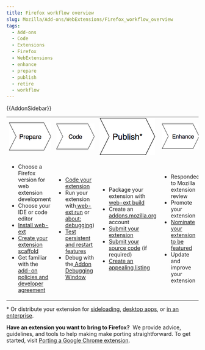 ```yaml
---
title: Firefox workflow overview
slug: Mozilla/Add-ons/WebExtensions/Firefox_workflow_overview
tags:
  - Add-ons
  - Code
  - Extensions
  - Firefox
  - WebExtensions
  - enhance
  - prepare
  - publish
  - retire
  - workflow
---
```

{{AddonSidebar}}

<table>
  <tbody>
    <tr>
      <td>
        <img
          alt="Firefox workflow prepare step graphic"
          src="firefox_workflow_prepare.png"
        />
      </td>
      <td>
        <img
          alt="Firefox workflow code step graphic"
          src="firefox_workflow_code.png"
        />
      </td>
      <td>
        <img
          alt="Firefox workflow publish step graphic"
          src="firefox_workflow_publish.png"
        />
      </td>
      <td>
        <img
          alt="Firefox workflow enhance step graphic"
          src="firefox_workflow_enhance.png"
        />
      </td>
      <td>
        <img
          alt="Firefox workflow retire step graphic"
          src="firefox_workflow_retire.png"
        />
      </td>
    </tr>
    <tr>
      <td>
        <ul>
          <li>Choose a Firefox version for web extension development</li>
          <li>Choose your IDE or code editor</li>
          <li>
            <a
              href="https://extensionworkshop.com/documentation/develop/getting-started-with-web-ext/"
              >Install web-ext</a
            >
          </li>
          <li>
            <a href="https://webextensions.in/"
              >Create your extension scaffold</a
            >
          </li>
          <li>
            Get familiar with the
            <a href="/en-US/docs/Mozilla/Add-ons/AMO/Policy"
              >add-on policies and developer agreement</a
            >
          </li>
        </ul>
      </td>
      <td>
        <ul>
          <li>
            <a
              href="/en-US/docs/Mozilla/Add-ons/WebExtensions/Your_first_WebExtension"
              >Code your extension</a
            >
          </li>
          <li>
            Run your extension with<a
              href="https://extensionworkshop.com/documentation/develop/getting-started-with-web-ext/#testing_out_an_extension"
            >
              web-ext run</a
            >
            or
            <a
              href="https://extensionworkshop.com/documentation/develop/temporary-installation-in-firefox/"
              >about: debugging</a
            >)
          </li>
          <li>
            <a
              href="https://extensionworkshop.com/documentation/develop/testing-persistent-and-restart-features/"
              >Test persistent and restart features</a
            >
          </li>
          <li>
            Debug with the<a href="/en-US/docs/Tools/Browser_Toolbox">
              Addon Debugging Window</a
            >
          </li>
        </ul>
      </td>
      <td>
        <ul>
          <li>
            Package your extension with<a
              href="https://extensionworkshop.com/documentation/develop/getting-started-with-web-ext/#packaging_your_extension"
            >
              web-ext build</a
            >
          </li>
          <li>
            Create an
            <a href="https://addons.mozilla.org">addons.mozilla.org</a> account
          </li>
          <li>
            <a
              href="https://extensionworkshop.com/documentation/publish/submitting-an-add-on/"
              >Submit your extension</a
            >
          </li>
          <li>
            <a
              href="https://extensionworkshop.com/documentation/publish/source-code-submission/"
              >Submit your source code</a
            >
            (if required)
          </li>
          <li>
            <a
              href="https://extensionworkshop.com/documentation/develop/create-an-appealing-listing/"
              >Create an appealing listing</a
            >
          </li>
        </ul>
      </td>
      <td>
        <ul>
          <li>Responded to Mozilla extension review</li>
          <li>Promote your extension</li>
          <li>
            <a
              href="https://extensionworkshop.com/documentation/publish/recommended-extensions/"
              >Nominate your extension to be featured</a
            >
          </li>
          <li>Update and improve your extension</li>
        </ul>
      </td>
      <td>
        <ul>
          <li>
            <a
              href="https://extensionworkshop.com/documentation/manage/retiring-your-extension/"
              >Retire your extension</a
            >
          </li>
        </ul>
      </td>
    </tr>
  </tbody>
</table>

\* Or distribute your extension for [sideloading](https://extensionworkshop.com/documentation/publish/distribute-sideloading/), [desktop apps](https://extensionworkshop.com/documentation/publish/distribute-for-desktop-apps/), or [in an enterprise](https://extensionworkshop.com/documentation/enterprise/).

**Have an extension you want to bring to Firefox?**  We provide advice, guidelines, and tools to help making make porting straightforward. To get started, visit [Porting a Google Chrome extension](https://extensionworkshop.com/documentation/develop/porting-a-google-chrome-extension/).
